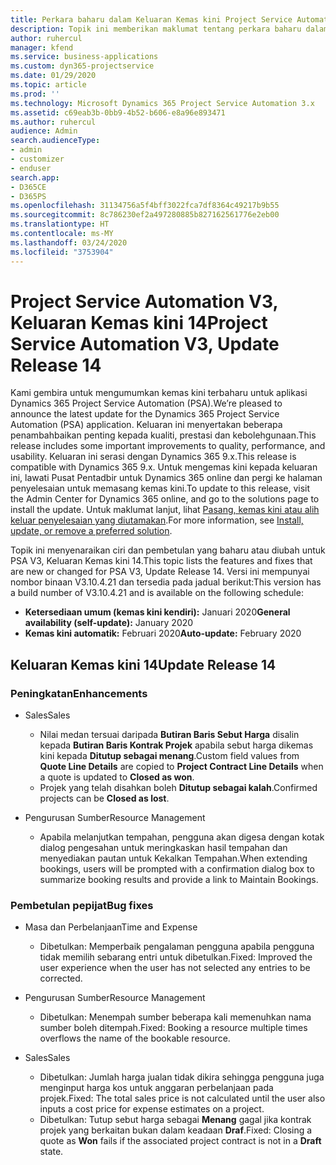 ```yaml
---
title: Perkara baharu dalam Keluaran Kemas kini Project Service Automation 14, V3
description: Topik ini memberikan maklumat tentang perkara baharu dalam Keluaran Kemas kini Project Service Automation 14 V3.
author: ruhercul
manager: kfend
ms.service: business-applications
ms.custom: dyn365-projectservice
ms.date: 01/29/2020
ms.topic: article
ms.prod: ''
ms.technology: Microsoft Dynamics 365 Project Service Automation 3.x
ms.assetid: c69eab3b-0bb9-4b52-b606-e8a96e893471
ms.author: ruhercul
audience: Admin
search.audienceType:
- admin
- customizer
- enduser
search.app:
- D365CE
- D365PS
ms.openlocfilehash: 31134756a5f4bff3022fca7df8364c49217b9b55
ms.sourcegitcommit: 8c786230ef2a497280885b827162561776e2eb00
ms.translationtype: HT
ms.contentlocale: ms-MY
ms.lasthandoff: 03/24/2020
ms.locfileid: "3753904"
---
```

# <a name="project-service-automation-v3-update-release-14"></a><span data-ttu-id="af996-103">Project Service Automation V3, Keluaran Kemas kini 14</span><span class="sxs-lookup"><span data-stu-id="af996-103">Project Service Automation V3, Update Release 14</span></span>
<span data-ttu-id="af996-104">Kami gembira untuk mengumumkan kemas kini terbaharu untuk aplikasi Dynamics 365 Project Service Automation (PSA).</span><span class="sxs-lookup"><span data-stu-id="af996-104">We’re pleased to announce the latest update for the Dynamics 365 Project Service Automation (PSA) application.</span></span> <span data-ttu-id="af996-105">Keluaran ini menyertakan beberapa penambahbaikan penting kepada kualiti, prestasi dan kebolehgunaan.</span><span class="sxs-lookup"><span data-stu-id="af996-105">This release includes some important improvements to quality, performance, and usability.</span></span> <span data-ttu-id="af996-106">Keluaran ini serasi dengan Dynamics 365 9.x.</span><span class="sxs-lookup"><span data-stu-id="af996-106">This release is compatible with Dynamics 365 9.x.</span></span> <span data-ttu-id="af996-107">Untuk mengemas kini kepada keluaran ini, lawati Pusat Pentadbir untuk Dynamics 365 online dan pergi ke halaman penyelesaian untuk memasang kemas kini.</span><span class="sxs-lookup"><span data-stu-id="af996-107">To update to this release, visit the Admin Center for Dynamics 365 online, and go to the solutions page to install the update.</span></span> <span data-ttu-id="af996-108">Untuk maklumat lanjut, lihat [Pasang, kemas kini atau alih keluar penyelesaian yang diutamakan](https://docs.microsoft.com/power-platform/admin/install-remove-preferred-solution).</span><span class="sxs-lookup"><span data-stu-id="af996-108">For more information, see [Install, update, or remove a preferred solution](https://docs.microsoft.com/power-platform/admin/install-remove-preferred-solution).</span></span>

<span data-ttu-id="af996-109">Topik ini menyenaraikan ciri dan pembetulan yang baharu atau diubah untuk PSA V3, Keluaran Kemas kini 14.</span><span class="sxs-lookup"><span data-stu-id="af996-109">This topic lists the features and fixes that are new or changed for PSA V3, Update Release 14.</span></span> <span data-ttu-id="af996-110">Versi ini mempunyai nombor binaan V3.10.4.21 dan tersedia pada jadual berikut:</span><span class="sxs-lookup"><span data-stu-id="af996-110">This version has a build number of V3.10.4.21 and is available on the following schedule:</span></span>

- <span data-ttu-id="af996-111">**Ketersediaan umum (kemas kini kendiri):** Januari 2020</span><span class="sxs-lookup"><span data-stu-id="af996-111">**General availability (self-update):** January 2020</span></span>
- <span data-ttu-id="af996-112">**Kemas kini automatik:** Februari 2020</span><span class="sxs-lookup"><span data-stu-id="af996-112">**Auto-update:** February 2020</span></span>

## <a name="update-release-14"></a><span data-ttu-id="af996-113">Keluaran Kemas kini 14</span><span class="sxs-lookup"><span data-stu-id="af996-113">Update Release 14</span></span>

### <a name="enhancements"></a><span data-ttu-id="af996-114">Peningkatan</span><span class="sxs-lookup"><span data-stu-id="af996-114">Enhancements</span></span>

- <span data-ttu-id="af996-115">Sales</span><span class="sxs-lookup"><span data-stu-id="af996-115">Sales</span></span>

     - <span data-ttu-id="af996-116">Nilai medan tersuai daripada **Butiran Baris Sebut Harga** disalin kepada **Butiran Baris Kontrak Projek** apabila sebut harga dikemas kini kepada **Ditutup sebagai menang**.</span><span class="sxs-lookup"><span data-stu-id="af996-116">Custom field values from **Quote Line Details** are copied to **Project Contract Line Details** when a quote is updated to **Closed as won**.</span></span>
     - <span data-ttu-id="af996-117">Projek yang telah disahkan boleh **Ditutup sebagai kalah**.</span><span class="sxs-lookup"><span data-stu-id="af996-117">Confirmed projects can be **Closed as lost**.</span></span>

- <span data-ttu-id="af996-118">Pengurusan Sumber</span><span class="sxs-lookup"><span data-stu-id="af996-118">Resource Management</span></span>

     - <span data-ttu-id="af996-119">Apabila melanjutkan tempahan, pengguna akan digesa dengan kotak dialog pengesahan untuk meringkaskan hasil tempahan dan menyediakan pautan untuk Kekalkan Tempahan.</span><span class="sxs-lookup"><span data-stu-id="af996-119">When extending bookings, users will be prompted with a confirmation dialog box to summarize booking results and provide a link to Maintain Bookings.</span></span>


### <a name="bug-fixes"></a><span data-ttu-id="af996-120">Pembetulan pepijat</span><span class="sxs-lookup"><span data-stu-id="af996-120">Bug fixes</span></span>

- <span data-ttu-id="af996-121">Masa dan Perbelanjaan</span><span class="sxs-lookup"><span data-stu-id="af996-121">Time and Expense</span></span>

     - <span data-ttu-id="af996-122">Dibetulkan: Memperbaik pengalaman pengguna apabila pengguna tidak memilih sebarang entri untuk dibetulkan.</span><span class="sxs-lookup"><span data-stu-id="af996-122">Fixed: Improved the user experience when the user has not selected any entries to be corrected.</span></span>

- <span data-ttu-id="af996-123">Pengurusan Sumber</span><span class="sxs-lookup"><span data-stu-id="af996-123">Resource Management</span></span>

     - <span data-ttu-id="af996-124">Dibetulkan: Menempah sumber beberapa kali memenuhkan nama sumber boleh ditempah.</span><span class="sxs-lookup"><span data-stu-id="af996-124">Fixed: Booking a resource multiple times overflows the name of the bookable resource.</span></span>

- <span data-ttu-id="af996-125">Sales</span><span class="sxs-lookup"><span data-stu-id="af996-125">Sales</span></span>

     - <span data-ttu-id="af996-126">Dibetulkan: Jumlah harga jualan tidak dikira sehingga pengguna juga menginput harga kos untuk anggaran perbelanjaan pada projek.</span><span class="sxs-lookup"><span data-stu-id="af996-126">Fixed: The total sales price is not calculated until the user also inputs a cost price for expense estimates on a project.</span></span>
     - <span data-ttu-id="af996-127">Dibetulkan: Tutup sebut harga sebagai **Menang** gagal jika kontrak projek yang berkaitan bukan dalam keadaan **Draf**.</span><span class="sxs-lookup"><span data-stu-id="af996-127">Fixed: Closing a quote as **Won** fails if the associated project contract is not in a **Draft** state.</span></span>

